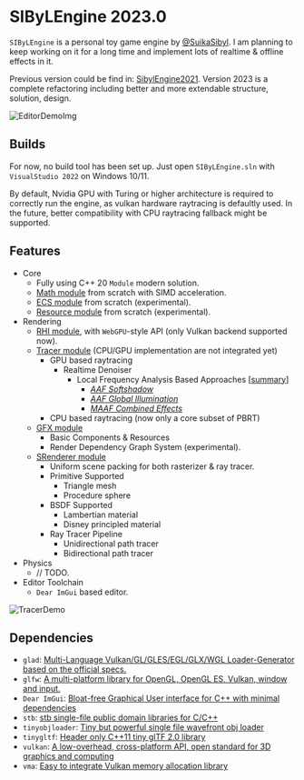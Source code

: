 # SIByLEngine 2023.0

`SIByLEngine` is a personal toy game engine by [@SuikaSibyl](https://github.com/SuikaSibyl). I am planning to keep working on it for a long time and implement lots of realtime & offline effects in it.

Previous version could be find in: [SibylEngine2021](https://github.com/SuikaSibyl/SibylEngine2021). Version 2023 is a complete refactoring including better and more extendable structure, solution, design.

![EditorDemoImg](https://imagehost-suikasibyl-us.oss-us-west-1.aliyuncs.com/SE2023_0_demo_ui.png)

## Builds

For now, no build tool has been set up. Just open `SIByLEngine.sln` with `VisualStudio 2022` on Windows 10/11.

By default, Nvidia GPU with Turing or higher architecture is required to correctly run the engine, as vulkan hardware raytracing is defaultly used. In the future, better compatibility with CPU raytracing fallback might be supported.

## Features
- Core
  - Fully using C++ 20 `Module` modern solution.
  - [Math module](./docs/SIByLDocument_002_Math.md) from scratch with SIMD acceleration.
  - [ECS module](./docs/SIByLDocument_003_ECS.md) from scratch (experimental).
  - [Resource module](./docs/SIByLDocument_004_Resource.md) from scratch (experimental).
- Rendering
  - [RHI module](./docs/SIByLDocument_004_RHI.md), with `WebGPU`-style API (only Vulkan backend supported now).
  - [Tracer module](./docs/SIByLDocument_005_Tracer.md) (CPU/GPU implementation are not integrated yet)
    - GPU based raytracing
      - Realtime Denoiser
        - Local Frequency Analysis Based Approaches [[summary](https://suikasibyl.github.io/CSE274-RealtimeDenoiser-WebPage/)]
          - [*AAF Softshadow*](http://graphics.berkeley.edu/papers/UdayMehta-AAF-2012-12/)
          - [*AAF Global Illumination*](https://cseweb.ucsd.edu/~ravir/filtering_GI_final.pdf)
          - [*MAAF Combined Effects*](https://cseweb.ucsd.edu/~ravir/paper_maaf.pdf)
    - CPU based raytracing (now only a core subset of PBRT)
  - [GFX module](./docs/SIByLDocument_006_GFX.md)
    - Basic Components & Resources
    - Render Dependency Graph System (experimental).
  - [SRenderer module](https://github.com/SuikaSibyl/SIByLEngine2023/wiki/SIByL-Renderer)
    - Uniform scene packing for both rasterizer & ray tracer.
    - Primitive Supported
      - Triangle mesh
      - Procedure sphere
    - BSDF Supported
      - Lambertian material
      - Disney principled material
    - Ray Tracer Pipeline
      - Unidirectional path tracer
      - Bidirectional path tracer
- Physics
  - // TODO.
- Editor Toolchain
  - `Dear ImGui` based editor.

![TracerDemo](https://imagehost-suikasibyl-us.oss-us-west-1.aliyuncs.com/3tracer.png)

## Dependencies
- `glad`: [Multi-Language Vulkan/GL/GLES/EGL/GLX/WGL Loader-Generator based on the official specs.](https://github.com/Dav1dde/glad)
- `glfw`: [A multi-platform library for OpenGL, OpenGL ES, Vulkan, window and input.](https://github.com/glfw/glfw)
- `Dear ImGui`: [Bloat-free Graphical User interface for C++ with minimal dependencies](https://github.com/ocornut/imgui)
- `stb`: [stb single-file public domain libraries for C/C++](https://github.com/nothings/stb)
- `tinyobjloader`: [Tiny but powerful single file wavefront obj loader](https://github.com/tinyobjloader/tinyobjloader)
- `tinygltf`: [Header only C++11 tiny glTF 2.0 library](https://github.com/syoyo/tinygltf)
- `vulkan`: [A low-overhead, cross-platform API, open standard for 3D graphics and computing](https://www.vulkan.org/)
- `vma`: [Easy to integrate Vulkan memory allocation library](https://github.com/GPUOpen-LibrariesAndSDKs/VulkanMemoryAllocator)
